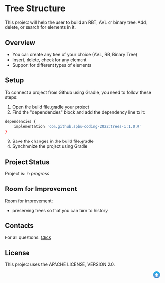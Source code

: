 # Tree Structure

This project will help the user to build an RBT, AVL or binary tree. Add, delete, or search for elements in it.
<!-- You don't have to answer all the questions - just the ones relevant to your project. -->

## Overview

- You can create any tree of your choice (AVL, RB, Binary Tree)
- Insert, delete, check for any element
- Support for different types of elements

## Setup

To connect a project from Github using Gradle, you need to follow these steps:

1. Open the build file.gradle your project
2. Find the "dependencies" block and add the dependency line to it:
```sh
dependencies {
    implementation 'com.github.spbu-coding-2022:trees-1:1.0.0'
}
```
3. Save the changes in the build file.gradle
4. Synchronize the project using Gradle



## Project Status
Project is: _in progress_ 

## Room for Improvement
Room for improvement:
- preserving trees so that you can turn to history

## Contacts
For all questions: [Click](http://telegram.me/LesokSupportbot)


## License 
This project uses the APACHE LICENSE, VERSION 2.0. 

<a name="bottom" href="https://github.com/spbu-coding-2022/trees-1"><img align="right" border="0" src="https://raw.githubusercontent.com/CCOSTAN/Home-AssistantConfig/master/config/www/custom_ui/floorplan/images/branding/up_arrow.png" width="22" ></a><br>


